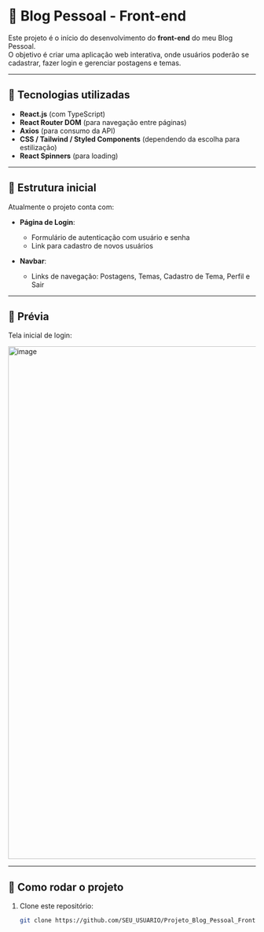 # 📘 Blog Pessoal - Front-end

Este projeto é o início do desenvolvimento do **front-end** do meu Blog Pessoal.  
O objetivo é criar uma aplicação web interativa, onde usuários poderão se cadastrar, fazer login e gerenciar postagens e temas.

---

## 🚀 Tecnologias utilizadas

- **React.js** (com TypeScript)
- **React Router DOM** (para navegação entre páginas)
- **Axios** (para consumo da API)
- **CSS / Tailwind / Styled Components** (dependendo da escolha para estilização)
- **React Spinners** (para loading)

---

## 📂 Estrutura inicial

Atualmente o projeto conta com:

- **Página de Login**:  
  - Formulário de autenticação com usuário e senha  
  - Link para cadastro de novos usuários  

- **Navbar**:  
  - Links de navegação: Postagens, Temas, Cadastro de Tema, Perfil e Sair  

---

## 📸 Prévia

Tela inicial de login:

<img width="2048" height="1043" alt="image" src="https://github.com/user-attachments/assets/23b0dc3b-1dbf-4e26-9cf0-b1e88fddacd8" />

---

## 🔧 Como rodar o projeto

1. Clone este repositório:
   ```bash
   git clone https://github.com/SEU_USUARIO/Projeto_Blog_Pessoal_Front.git

